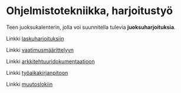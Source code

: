 # Ohjelmistotekniikka, harjoitustyö

Teen juoksukalenterin, jolla voi suunnitella tulevia **juoksuharjoituksia**. 

Linkki [laskuharjoituksiin](https://github.com/ah-pasila/ot-running-calendar/tree/master/laskarit)

Linkki [vaatimusmäärittelyyn](https://github.com/ah-pasila/ot-running-calendar/blob/master/dokumentaatio/vaatimusmaarittely.md)

Linkki [arkkitehtuuridokumentaatioon](https://github.com/ah-pasila/ot-running-calendar/blob/master/dokumentaatio/arkkitehtuuri.md)

Linkki [työaikakirjanpitoon](https://github.com/ah-pasila/ot-running-calendar/blob/master/dokumentaatio/tyoaikakirjanpito.md)

Linkki [muutoslokiin](https://github.com/ah-pasila/ot-running-calendar/blob/master/dokumentaatio/changelog.md)
